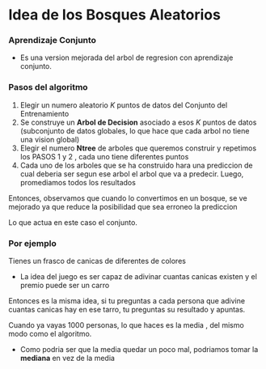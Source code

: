 # Idea de los Bosques Aleatorios

### Aprendizaje Conjunto

* Es una version mejorada del arbol de regresion con aprendizaje conjunto.

### Pasos del algoritmo

1. Elegir un numero aleatorio *K* puntos de datos del Conjunto del Entrenamiento
2. Se construye un **Arbol de Decision** asociado a esos *K* puntos de datos (subconjunto de datos globales, lo que hace que cada arbol no tiene una vision global)
3. Elegir el numero **Ntree** de arboles que queremos construir y repetimos los PASOS 1 y 2 , cada uno tiene diferentes puntos
4. Cada uno de los arboles que se ha construido hara una prediccion de cual deberia ser segun ese arbol el arbol que va a predecir. Luego, promediamos todos los resultados

Entonces, observamos que cuando lo convertimos en un bosque, se ve mejorado ya que reduce la posibilidad que sea erroneo la prediccion

Lo que actua en este caso el conjunto.

### Por ejemplo

Tienes un frasco de canicas de diferentes de colores

* La idea del juego es ser capaz de adivinar cuantas canicas existen y el premio puede ser un carro

Entonces es la misma idea, si tu preguntas a cada persona que adivine cuantas canicas hay en ese tarro, tu preguntas su resultado y apuntas.

Cuando ya vayas 1000 personas, lo que haces es la media , del mismo modo como el algoritmo.

* Como podria ser que la media quedar un poco mal, podriamos tomar la **mediana** en vez de la media
